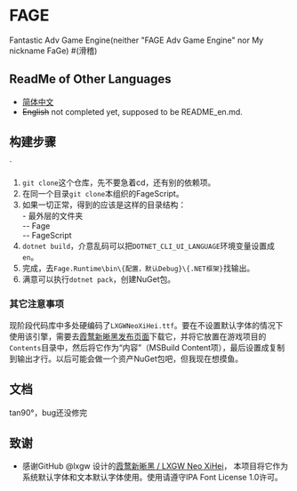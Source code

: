 # FAGE
Fantastic Adv Game Engine(neither "FAGE Adv Game Engine" nor My nickname FaGe) #(滑稽)  

## ReadMe of Other Languages
- [简体中文](README.md)
- ~~English~~ not completed yet, supposed to be README_en.md.


## 构建步骤
`
1. `git clone`这个仓库，先不要急着cd，还有别的依赖项。
1. 在同一个目录`git clone`本组织的FageScript。
1. 如果一切正常，得到的应该是这样的目录结构：  
  \- 最外层的文件夹  
  -- Fage  
  -- FageScript
1. `dotnet build`，介意乱码可以把`DOTNET_CLI_UI_LANGUAGE`环境变量设置成`en`。
1. 完成，去`Fage.Runtime\bin\{配置，默认Debug}\{.NET框架}`找输出。
1. 满意可以执行`dotnet pack`，创建NuGet包。

### 其它注意事项
现阶段代码库中多处硬编码了`LXGWNeoXiHei.ttf`。要在不设置默认字体的情况下使用该引擎，需要去[霞鹜新晰黑发布页面](https://github.com/lxgw/LxgwNeoXiHei/releases)下载它，并将它放置在游戏项目的`Contents`目录中，然后将它作为“内容”（MSBuild Content项），最后设置成复制到输出才行。以后可能会做一个资产NuGet包吧，但我现在想摸鱼。

## 文档
tan90°，bug还没修完

## 致谢
* 感谢GitHub @lxgw 设计的[霞鹜新晰黑 / LXGW Neo XiHei](https://github.com/lxgw/LxgwNeoXiHei/)，
  本项目将它作为系统默认字体和文本默认字体使用。使用请遵守IPA Font License 1.0许可。